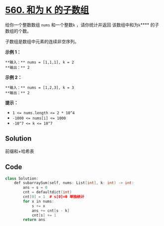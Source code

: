 # [560. 和为 K 的子数组](https://leetcode.cn/problems/subarray-sum-equals-k/description/?envType=study-plan-v2&envId=top-100-liked)

给你一个整数数组 `nums` 和一个整数`k` ，请你统计并返回 该数组中和为`k`**** 的子数组的个数。

子数组是数组中元素的连续非空序列。

**示例 1：** 

```
**输入：** nums = [1,1,1], k = 2
**输出：** 2
```

**示例 2：** 

```
**输入：** nums = [1,2,3], k = 3
**输出：** 2
```

**提示：** 

- `1 <= nums.length <= 2 * 10^4`
- `-1000 <= nums[i] <= 1000`
- `-10^7 <= k <= 10^7`

## Solution

前缀和+哈希表

## Code

```c++
class Solution:
    def subarraySum(self, nums: List[int], k: int) -> int:
        ans = s = 0
        cnt = defaultdict(int)
        cnt[0] = 1  # s[0]=0 单独统计
        for x in nums:
            s += x
            ans += cnt[s - k]
            cnt[s] += 1
        return ans

```

